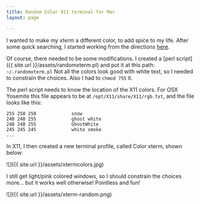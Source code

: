 ```yaml
---
title: Random Color X11 terminal for Mac
layout: page

---
```


I wanted to make my xterm a different color, to add spice to my life. After some quick searching, I started working from the directions [here](http://entropicprincipal.blogspot.com/2006/03/picking-random-color-for-xterms.html).

Of course, there needed to be some modifications. I created a [perl script]({{ site.url }}/assets/randomxterm.pl) and put it at this path: `~/.randomxterm.pl` Not all the colors look good with white text, so I needed to constrain the choices. Also I had to `chmod 755` it.



The perl script needs to know the location of the X11 colors. For OSX Yosemite this file appears to be at `/opt/X11/share/X11/rgb.txt`, and the file looks like this:

    255 250 250             snow
    248 248 255             ghost white
    248 248 255             GhostWhite
    245 245 245             white smoke
    ...


In X11, I then created a new terminal profile, called Color xterm, shown below:

![]({{ site.url }}/assets/xtermcolors.jpg)


I still get light/pink colored windows, so I should constrain the choices more... but it works well otherwise! Pointless and fun!

![]({{ site.url }}/assets/xterm-random.png)
